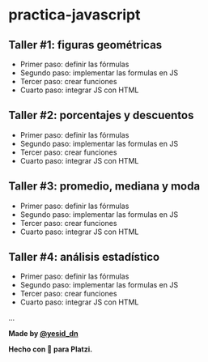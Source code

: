 # practica-javascript

## Taller #1: figuras geométricas

- Primer paso: definir las fórmulas
- Segundo paso: implementar las formulas en JS
- Tercer paso: crear funciones
- Cuarto paso: integrar JS con HTML

## Taller #2: porcentajes y descuentos

- Primer paso: definir las fórmulas
- Segundo paso: implementar las formulas en JS
- Tercer paso: crear funciones
- Cuarto paso: integrar JS con HTML

## Taller #3: promedio, mediana y moda

- Primer paso: definir las fórmulas
- Segundo paso: implementar las formulas en JS
- Tercer paso: crear funciones
- Cuarto paso: integrar JS con HTML

## Taller #4: análisis estadístico

- Primer paso: definir las fórmulas
- Segundo paso: implementar las formulas en JS
- Tercer paso: crear funciones
- Cuarto paso: integrar JS con HTML

...

**Made by [@yesid_dn](https://github.com/YesidPhe)**

**Hecho con 💚 para Platzi.**